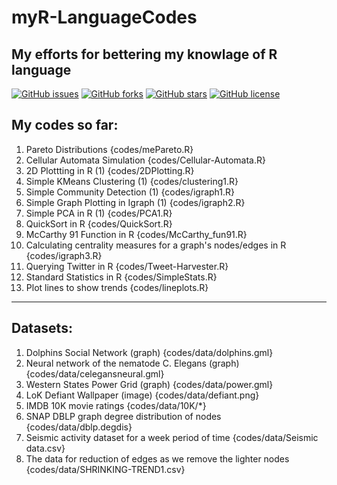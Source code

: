 # myR-LanguageCodes
My efforts for bettering my knowlage of R language
---

[![GitHub issues](https://img.shields.io/github/issues/habedi/myR-LanguageCodes.svg)](https://github.com/habedi/myR-LanguageCodes/issues)	[![GitHub forks](https://img.shields.io/github/forks/habedi/myR-LanguageCodes.svg)](https://github.com/habedi/myR-LanguageCodes/network)	[![GitHub stars](https://img.shields.io/github/stars/habedi/myR-LanguageCodes.svg)](https://github.com/habedi/myR-LanguageCodes/stargazers)	[![GitHub license](https://img.shields.io/badge/license-AGPLv3-blue.svg)](https://raw.githubusercontent.com/habedi/myR-LanguageCodes/master/LICENSE)

  My codes so far:
---

1. Pareto Distributions {codes/mePareto.R}
2. Cellular Automata Simulation {codes/Cellular-Automata.R}
3. 2D Plottting in R (1) {codes/2DPlotting.R}
4. Simple KMeans Clustering (1) {codes/clustering1.R}
5. Simple Community Detection (1) {codes/igraph1.R}
6. Simple Graph Plotting in Igraph (1) {codes/igraph2.R}
7. Simple PCA in R (1) {codes/PCA1.R}
8. QuickSort in R {codes/QuickSort.R}
9. McCarthy 91 Function in R {codes/McCarthy_fun91.R}
10. Calculating centrality measures for a graph's nodes/edges in R {codes/igraph3.R}
11. Querying Twitter in R {codes/Tweet-Harvester.R}
12. Standard Statistics in R {codes/SimpleStats.R}
13. Plot lines to show trends {codes/lineplots.R}

---
  Datasets:
---

1. Dolphins Social Network (graph) {codes/data/dolphins.gml}
2. Neural network of the nematode C. Elegans (graph) {codes/data/celegansneural.gml}
3. Western States Power Grid (graph) {codes/data/power.gml}
4. LoK Defiant Wallpaper (image) {codes/data/defiant.png}
5. IMDB 10K movie ratings {codes/data/10K/*}
6. SNAP DBLP graph degree distribution of nodes {codes/data/dblp.degdis}
7. Seismic activity dataset for a week period of time {codes/data/Seismic data.csv}
8. The data for reduction of edges as we remove the lighter nodes {codes/data/SHRINKING-TREND1.csv}
